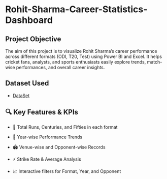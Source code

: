 # Rohit-Sharma-Career-Statistics-Dashboard
## Project Objective 
The aim of this project is to visualize Rohit Sharma’s career performance across different formats (ODI, T20, Test) using Power BI and Excel.
It helps cricket fans, analysts, and sports enthusiasts easily explore trends, match-wise performances, and overall career insights.

## Dataset Used
- <a href="https://github.com/Vishalyadavroy/Rohit-Sharma-Career-Statistics-Dashboard-/blob/main/rohit%20sharma.xlsx">DataSet</a>

## 🔍 Key Features & KPIs

- 🏏 Total Runs, Centuries, and Fifties in each format

- 📅 Year-wise Performance Trends

- 🏟 Venue-wise and Opponent-wise Records

- ⚡ Strike Rate & Average Analysis

- 📈 Interactive filters for Format, Year, and Opponent
